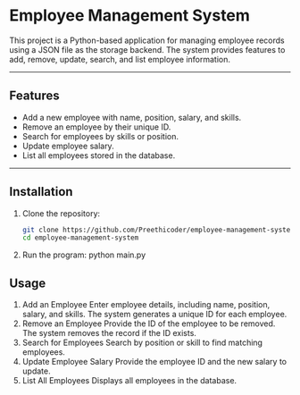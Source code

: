 # Employee Management System  

This project is a Python-based application for managing employee records using a JSON file as the storage backend. The system provides features to add, remove, update, search, and list employee information.  

---

## Features  

- Add a new employee with name, position, salary, and skills.  
- Remove an employee by their unique ID.  
- Search for employees by skills or position.  
- Update employee salary.  
- List all employees stored in the database.  

---

## Installation  

1. Clone the repository:  
   ```bash  
   git clone https://github.com/Preethicoder/employee-management-system.git  
   cd employee-management-system  
2. Run the program:
    python main.py
   
## Usage

1. Add an Employee
Enter employee details, including name, position, salary, and skills.
The system generates a unique ID for each employee.
2. Remove an Employee
Provide the ID of the employee to be removed.
The system removes the record if the ID exists.
3. Search for Employees
Search by position or skill to find matching employees.
4. Update Employee Salary
Provide the employee ID and the new salary to update.
5. List All Employees
Displays all employees in the database.
